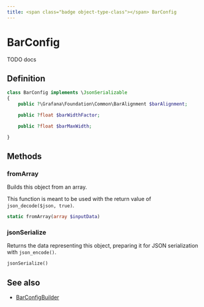 ```yaml
---
title: <span class="badge object-type-class"></span> BarConfig
---
```

# <span class="badge object-type-class"></span> BarConfig

TODO docs

## Definition

```php
class BarConfig implements \JsonSerializable
{
    public ?\Grafana\Foundation\Common\BarAlignment $barAlignment;

    public ?float $barWidthFactor;

    public ?float $barMaxWidth;

}
```
## Methods

### <span class="badge object-method"></span> fromArray

Builds this object from an array.

This function is meant to be used with the return value of `json_decode($json, true)`.

```php
static fromArray(array $inputData)
```

### <span class="badge object-method"></span> jsonSerialize

Returns the data representing this object, preparing it for JSON serialization with `json_encode()`.

```php
jsonSerialize()
```

## See also

 * <span class="badge builder"></span> [BarConfigBuilder](./builder-BarConfigBuilder.md)
